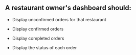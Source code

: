 ## A restaurant owner's dashboard should:

- Display unconfirmed orders for that restaurant

- Display confirmed orders

- Display completed orders

- Display the status of each order


